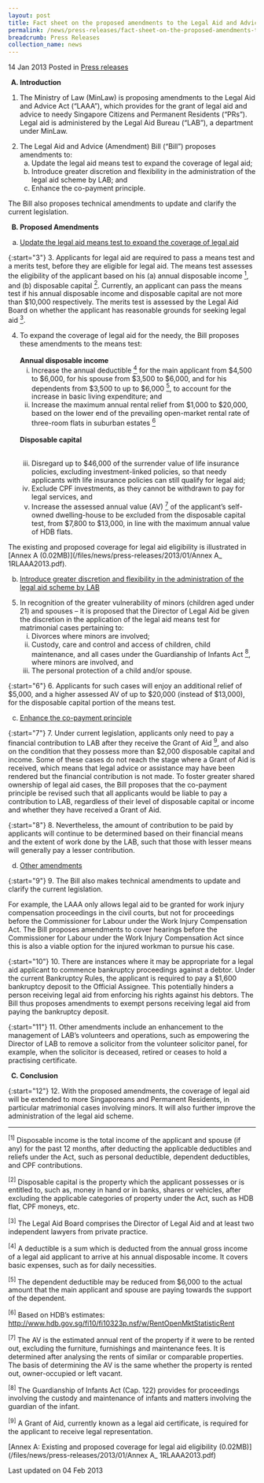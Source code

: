 ```yaml
---
layout: post
title: Fact sheet on the proposed amendments to the Legal Aid and Advice Act
permalink: /news/press-releases/fact-sheet-on-the-proposed-amendments-to-the-legal-aid-and-advic
breadcrumb: Press Releases
collection_name: news
---
```



14 Jan 2013 Posted in [Press releases](/news/press-releases)



<ol style="list-style-type: upper-alpha; font-weight: bold;">
<li> Introduction</li>
</ol>


1. The Ministry of Law (MinLaw) is proposing amendments to the Legal Aid and Advice Act (“LAAA”), which provides for the grant of legal aid and advice to needy Singapore Citizens and Permanent Residents (“PRs”).  Legal aid is administered by the Legal Aid Bureau (“LAB”), a department under MinLaw.

<ol start="2">
<li>The Legal Aid and Advice (Amendment) Bill (“Bill”) proposes amendments to:

<ol style="list-style-type: lower-alpha;">

<li>Update the legal aid means test to expand the coverage of legal aid;</li>

<li>Introduce greater discretion and flexibility in the administration of the legal aid scheme by LAB; and</li>

<li>Enhance the co-payment principle.</li>


</ol>

</li>
</ol>

The Bill also proposes technical amendments to update and clarify the current legislation.

<ol start="2" style="list-style-type: upper-alpha; font-weight: bold;">
<li>Proposed Amendments</li>
</ol>

<ol style="list-style-type: lower-alpha;">
<li><u>Update the legal aid means test to expand the coverage of legal aid</u></li>
</ol>

{:start="3"}
3. Applicants for legal aid are required to pass a means test and a merits test, before they are eligible for legal aid.  The means test assesses the eligibility of the applicant based on his (a) annual disposable income <a href="#income"><sup>1</sup></a>, and (b) disposable capital <a href="#fn2"><sup>2</sup></a>.  Currently, an applicant can pass the means test if his annual disposable income and disposable capital are not more than $10,000 respectively.  The merits test is assessed by the Legal Aid Board on whether the applicant has reasonable grounds for seeking legal aid <a href="#aid"><sup>3</sup></a>.

<ol start="4">
<li>To expand the coverage of legal aid for the needy, the Bill proposes these amendments to the means test:
<br>
  <br>
<strong>Annual disposable income</strong>
<br>
<ol style="list-style-type: lower-roman;">
<li> Increase the annual deductible <a href="#deductible"><sup>4</sup></a> for the main applicant from $4,500 to $6,000, for his spouse from $3,500 to $6,000, and for his dependents from $3,500 to up to $6,000 <a href="#fn5"><sup>5</sup></a>, to account for the increase in basic living expenditure; and</li>
<li> Increase the maximum annual rental relief from $1,000 to $20,000, based on the lower end of the prevailing open-market rental rate of three-room flats in suburban estates <a href="#estates"><sup>6</sup></a></li>



</ol>

</li>  
<br>
<strong>Disposable capital</strong>
<br>
<br>
<ol start="3" style="list-style-type: lower-roman;">
<li> Disregard up to $46,000 of the surrender value of life insurance policies, excluding investment-linked policies, so that needy  applicants with life insurance policies can still qualify for legal aid;</li>
<li>Exclude CPF investments, as they cannot be withdrawn to pay for legal services, and</li>
<li> Increase the assessed annual value (AV) <a href="#AV"><sup>7</sup></a> of the applicant’s self-owned dwelling-house to be excluded from the disposable capital test, from $7,800 to $13,000, in line with the maximum annual value of HDB flats.</li>
</ol>


</ol>


The existing and proposed coverage for legal aid eligibility is illustrated in  [Annex A (0.02MB)](/files/news/press-releases/2013/01/Annex A_ 1RLAAA2013.pdf).

<ol start="2" style="list-style-type: lower-alpha;">
<li><u>Introduce greater discretion and flexibility in the administration of the legal aid scheme by LAB</u></li>
</ol>

<ol start="5">
<li>In recognition of the greater vulnerability of minors (children aged under 21) and spouses  – it is proposed that the Director of Legal Aid be given the discretion in the application of the legal aid means test for matrimonial cases pertaining to:
<ol style="list-style-type: lower-roman;">
<li>Divorces where minors are involved;</li>


<li>Custody, care and control and access of children, child maintenance, and all cases under the Guardianship of Infants Act <a href="#fn8"><sup>8</sup></a>, where minors are involved, and </li>


<li>The personal protection of a child and/or spouse.</li>
</ol>
</li>
</ol>

{:start="6"}
6. Applicants for such cases will enjoy an additional relief of $5,000, and a higher assessed AV of up to $20,000 (instead of $13,000), for the disposable capital portion of the means test.

<ol start="3" style="list-style-type: lower-alpha;">
<li><u>Enhance the co-payment principle</u></li>
</ol>

{:start="7"}
7. Under current legislation, applicants only need to pay a financial contribution to LAB after they receive the Grant of Aid <a href="#fn9"><sup>9</sup></a>, and also on the condition that they possess more than $2,000 disposable capital and income.  Some of these cases do not reach the stage where a Grant of Aid is received, which means that legal advice or assistance may have been rendered but the financial contribution is not made.  To foster greater shared ownership of legal aid cases, the Bill proposes that the co-payment principle be revised such that all applicants would be liable to pay a contribution to LAB, regardless of their level of disposable capital or income and whether they have received a Grant of Aid.

{:start="8"}
8. Nevertheless, the amount of contribution to be paid by applicants will continue to be determined based on their financial means and the extent of work done by the LAB, such that those with lesser means will generally pay a lesser contribution.  


<ol start="4" style="list-style-type: lower-alpha;">
<li><u>Other amendments</u></li>
</ol>

{:start="9"}
9. The Bill also makes technical amendments to update and clarify the current legislation.

For example, the LAAA only allows legal aid to be granted for work injury compensation proceedings in the civil courts, but not for proceedings before the Commissioner for Labour under the Work Injury Compensation Act.  The Bill proposes amendments to cover hearings before the Commissioner for Labour under the Work Injury Compensation Act since this is also a viable option for the injured workman to pursue his case.

{:start="10"}
10. There are instances where it may be appropriate for a legal aid applicant to commence bankruptcy proceedings against a debtor.  Under the current Bankruptcy Rules, the applicant is required to pay a $1,600 bankruptcy deposit to the Official Assignee.  This potentially hinders a person receiving legal aid from enforcing his rights against his debtors.  The Bill thus proposes amendments to exempt persons receiving legal aid from paying the bankruptcy deposit.

{:start="11"}
11. Other amendments include an enhancement to the management of LAB’s volunteers and operations, such as empowering the Director of LAB to remove a solicitor from the volunteer solicitor panel,  for example, when the solicitor is deceased, retired or ceases to hold a practising certificate.

<ol start="3" style="list-style-type: upper-alpha; font-weight: bold;" >
<li>Conclusion</li>
</ol>

{:start="12"}
12. With the proposed amendments, the coverage of legal aid will be extended to more Singaporeans and Permanent Residents, in particular matrimonial cases involving minors.  It will also further improve the administration of the legal aid scheme.

---

<p id="income"><sup>[1]</sup> Disposable income is the total income of the applicant and spouse (if any) for the past 12 months, after deducting the applicable deductibles and reliefs under the Act, such as personal deductible, dependent deductibles, and CPF contributions.</p>


<p id="fn2"><sup>[2]</sup> Disposable capital is the property which the applicant possesses or is entitled to, such as, money in hand or in banks, shares or vehicles, after excluding the applicable categories of property under the Act, such as HDB flat, CPF moneys, etc.</p>


<p id="aid"><sup>[3]</sup> The Legal Aid Board comprises the Director of Legal Aid and at least two independent lawyers from private practice.</p>


<p id="deductible"><sup>[4]</sup> A deductible is a sum which is deducted from the annual gross income of a legal aid applicant to arrive at his annual disposable income. It covers basic expenses, such as for daily necessities.</p>


<p id="fn5"><sup>[5]</sup> The dependent deductible may be reduced from $6,000 to the actual amount that the main applicant and spouse are paying towards the support of the dependent.</p>

<p id="estates"><sup>[6]</sup> Based on HDB’s estimates: <a href="http://www.hdb.gov.sg/fi10/fi10323p.nsf/w/RentOpenMktStatisticRent">http://www.hdb.gov.sg/fi10/fi10323p.nsf/w/RentOpenMktStatisticRent</a></p>


<p id="AV"><sup>[7]</sup> The AV is the estimated annual rent of the property if it were to be rented out, excluding the furniture, furnishings and maintenance fees. It is determined after analysing the rents of similar or comparable properties. The basis of determining the AV is the same whether the property is rented out, owner-occupied or left vacant.</p>


<p id="fn8"><sup>[8]</sup> The Guardianship of Infants Act (Cap. 122) provides for proceedings involving the custody and maintenance of infants and matters involving the guardian of the infant.</p>


<p id="fn9"><sup>[9]</sup> A Grant of Aid, currently known as a legal aid certificate, is required for the applicant to receive legal representation.</p>

[Annex A: Existing and proposed coverage for legal aid eligibility (0.02MB)](/files/news/press-releases/2013/01/Annex A_ 1RLAAA2013.pdf)

<p class="right-side-updated">Last updated on 04 Feb 2013</p>
